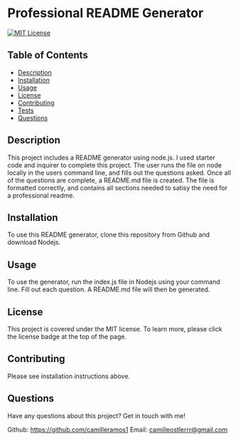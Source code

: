 
# Professional README Generator

[![MIT License](https://img.shields.io/badge/License-MIT-blue)](https://opensource.org/licenses/MIT)

## Table of Contents
* [Description](#description)
* [Installation](#installation)
* [Usage](#usage)
* [License](#license)
* [Contributing](#contributing)
* [Tests](#tests)
* [Questions](#questions)

## Description
This project includes a README generator using node.js. I used starter code and inquirer to complete this project. The user runs the file on node locally in the users command line, and fills out the questions asked. Once all of the questions are complete, a README.md file is created. The file is formatted correctly, and contains all sections needed to satisy the need for a professional readme. 

## Installation
To use this README generator, clone this repository from Github and download Nodejs.

## Usage
To use the generator, run the index.js file in Nodejs using your command line. Fill out each question. A README.md file will then be generated.

## License
This project is covered under the MIT license. To learn more, please click the license badge at the top of the page.

## Contributing
Please see installation instructions above.

## Questions
Have any questions about this project? Get in touch with me!

Github: https://github.com/camilleramos1
Email: camilleostlerrr@gmail.com

